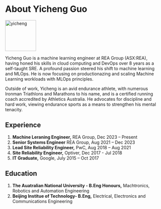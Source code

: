 # About Yicheng Guo

<img src="https://github.com/Guoest/Guoest.github.io/assets/9883736/2a8e6d20-98d6-4383-946e-df62d8010cb4" alt="yicheng" width="100"/>


  
Yicheng Guo is a machine learning engineer at REA Group (ASX:REA), having honed his skills in cloud computing and DevOps over 8 years as a self-taught SRE. A profound passion steered his shift to machine learning and MLOps. He is now focusing on productionazing and scaling Machine Learning workloads with MLOps principles.

Outside of work, Yicheng is an avid endurance athlete, with numerous Ironman Triathlons and Marathons to his name, and is a certified running coach accredited by Athletics Australia. He advocates for discipline and hard work, viewing endurance sports as a means to strengthen his mental tenacity.

## Experience
1. **Machine Leraning Engineer,** REA Group, Dec 2023 – Present 
2. **Senior Systems Engineer** REA Group, Aug 2021 – Dec 2023
3. **Lead Site Reliability Engineer,** PwC, Aug 2018 – Aug 2021
4. **Site Reliability Engineer,** Optiver, Dec 2017 - Jul 2018
5. **IT Graduate,** Google, July 2015 – Oct 2017 

## Education
1. **The Auatralian National University - B.Eng Honours,** Machtronics, Robotics and Automation Engineering
2. **Beijing Institue of Technology- B.Eng,** Electrical, Electronics and Communications Engineering